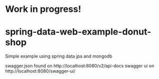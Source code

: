 # Work in progress!
# spring-data-web-example-donut-shop

Simple example using spring data jpa and mongodb

swagger.json found on http://localhost:8080/v2/api-docs
swagger ui on http://localhost:8080/swagger-ui/
